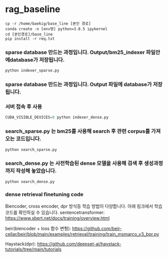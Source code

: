 # rag_baseline
```
cp -r /home/baekig/base_line [본인 경로]
conda create -n [env명] python=3.8.5 ipykernel 
cd [본인경로]/base_line
pip install -r req.txt
```

### sparse database 만드는 과정입니다. Output/bm25_indexer 파일안에database가 저장됩니다.
```python
python indexer_sparse.py
```
### sparse database 만드는 과정입니다. Output 파일에 database가 저장됩니다.
### 서버 접속 후 사용
```python
CUDA_VISIBLE_DEVICES=0 python indexer_dense.py 
```
### search_sparse.py 는 bm25를 사용해 search 후 관련 corpus를 가져오는 코드입니다.
```python
python search_sparse.py
```
### search_dense.py 는 사전학습된 dense 모델을 사용해 검색 후 생성과정까지 작성해 놓았습니다.
```python
python search_dense.py
```
### dense retrieval finetuning code
Biencoder, cross encoder, dpr 방식등 학습 방법이 다양합니다. 아래 링크에서 학습코드를 확인하실 수 있습니다.
sentencetransformer: https://www.sbert.net/docs/training/overview.html

beir(biencoder + loss 함수 변형): https://github.com/beir-cellar/beir/blob/main/examples/retrieval/training/train_msmarco_v3_bpr.py

Haystack(dpr): https://github.com/deepset-ai/haystack-tutorials/tree/main/tutorials
